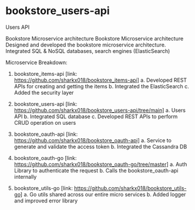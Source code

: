 # bookstore_users-api
Users API

Bookstore Microservice architecture
Bookstore Microservice architecture
Designed and developed the bookstore microservice architecture.
Integrated SQL & NoSQL databases, search engines (ElasticSearch)

Microservice Breakdown:

1. bookstore_items-api [link: https://github.com/sharkx018/bookstore_items-api]
 a. Developed REST APIs for creating and getting the items
 b. Integrated the ElasticSearch 
 c. Added the security layer


2. bookstore_users-api [link: https://github.com/sharkx018/bookstore_users-api/tree/main]
 a. Users API
 b. Integrated SQL database
 c. Developed REST APIs to perform CRUD operation on users


3. bookstore_oauth-api [link: https://github.com/sharkx018/bookstore_oauth-api]
 a. Service to generate and validate the access token
 b. Integrated the Cassandra DB


4. bookstore_oauth-go [link: https://github.com/sharkx018/bookstore_oauth-go/tree/master]
 a. Auth Library to authenticate the request
 b. Calls the bookstore_oauth-api internally


5. bookstore_utils-go [link: https://github.com/sharkx018/bookstore_utils-go]
 a. Go utils shared across our entire micro services
 b. Added logger and improved error library
